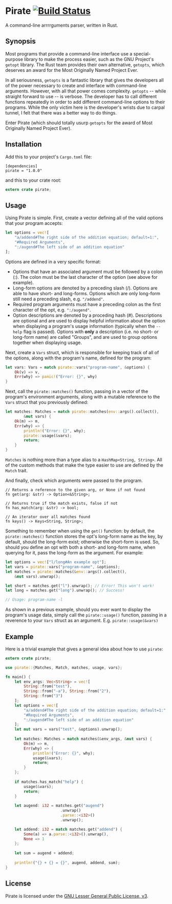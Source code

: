 Pirate [![Build Status](https://travis-ci.org/zcdziura/pirate.svg?branch=master)](https://travis-ci.org/zcdziura/pirate)
======

A command-line arrrrguments parser, written in Rust.

Synopsis
--------

Most programs that provide a command-line interface use a special-purpose library to make the process easier, such as the GNU Project's `getopt` library. The Rust team provides their own alternative, `getopts`, which deserves an award for the Most Originally Named Project Ever.

In all seriousness, `getopts` is a fantastic library that gives the developers all of the power necessary to create and interface with command-line arguments. However, with all that power comes complexity. `getopts` -- while straight forward to use -- is verbose. The developer has to call different functions repeatedly in order to add different command-line options to their programs. While the only victim here is the developer's wrists due to carpal tunnel, I felt that there was a better way to do things.

Enter Pirate (which should totally usurp `getopts` for the award of Most Originally Named Project Ever).

Installation
------------

Add this to your project's `Cargo.toml` file:

```
[dependencies]
pirate = "1.0.0"
```

and this to your crate root:

```rust
extern crate pirate;
```

Usage
-----

Using Pirate is simple. First, create a vector defining all of the valid options that your program accepts:

```rust
let options = vec![
    "a/addend#The right side of the addition equation; default=1:",
    "#Required Arguments",
    ":/augend#The left side of an addition equation"
];
```

Options are defined in a very specific format:

  * Options that have an associated argument must be followed by a colon (:). The colon must be the last character of the option (see above for example).
  * Long-form options are denoted by a preceding slash (/). Options are able to have short- and long-forms. Options which are only long-form still need a preceding slash, e.g. `"/addend"`.
  * Required program arguments must have a preceding colon as the first character of the opt, e.g. `":/augend"`.
  * Option descriptions are denoted by a proceding hash (#). Descriptions are optional and are used to display helpful information about the option when displaying a program's usage information (typically when the `--help` flag is passed). Options with **only** a description (i.e. no short- or long-form name) are called "Groups", and are used to group options together when displaying usage.

Next, create a `Vars` struct, which is responsible for keeping track of all of the options, along with the program's name, defined for the program:

```rust
let vars: Vars = match pirate::vars("program-name", &options) {
    Ok(v) => v,
    Err(why) => panic!("Error: {}", why)
}
```

Next, call the `pirate::matches()` function, passing in a vector of the program's environment arguments, along with a mutable reference to the `Vars` struct that you previously defined:

```rust
let matches: Matches = match pirate::matches(env::args().collect(),
        &mut vars) {
    Ok(m) => m,
    Err(why) => {
        println!("Error: {}", why);
        pirate::usage(&vars);
        return;
    }
}
```
`Matches` is nothing more than a type alias to a `HashMap<String, String>`. All of the custom methods that make the type easier to use are defined by the `Match` trait.

And finally, check which arguments were passed to the program.

```
// Returns a reference to the given arg, or None if not found
fn get(arg: &str) -> Option<&String>;

// Returns true if the match exists, false if not
fn has_match(arg: &str) -> bool;

// An iterator over all matches found
fn keys() -> Keys<String, String>;
```

Something to remember when using the `get()` function: by default, the `pirate::matches()` function stores the opt's long-form name as the key, by default, should the long-form exist; otherwise the short-form is used. So, should you define an opt with both a short- and long-form name, when querying for it, pass the long-form as the argument. For example:

```rust
let options = vec!["l/long#An example opt"];
let vars = pirate::vars("program-name", &options);
let matches = pirate::matches(&env::args().collect(),
    &mut vars).unwrap();

let short = matches.get("l").unwrap(); // Error! This won't work!
let long = matches.get("long").unwrap(); // Success!

// Usage: program-name -l
```

As shown in a previous example, should you ever want to display the program's usage data, simply call the `pirate::usage()` function, passing in a reverence to your `Vars` struct as an argument. E.g. `pirate::usage(&vars)`

Example
-------

Here is a trivial example that gives a general idea about how to use `pirate`:

```rust
extern crate pirate;

use pirate::{Matches, Match, matches, usage, vars};

fn main() {
    let env_args: Vec<String> = vec![
        String::from("test"),
        String::from("-a"), String::from("2"),
        String::from("3")
    ];
    let options = vec![
        "a/addend#The right side of the addition equation; default=1:",
        "#Required Arguments",
        ":/augend#The left side of an addition equation"
    ];
    let mut vars = vars("test", &options).unwrap();
    
    let matches: Matches = match matches(&env_args, &mut vars) {
        Ok(m) => m,
        Err(why) => {
            println!("Error: {}", why);
            usage(&vars);
            return;
        }
    };
    
    if matches.has_match("help") {
        usage(&vars);
        return;
    }
    
    let augend: i32 = matches.get("augend")
                        .unwrap()
                        .parse::<i32>()
                        .unwrap();

    let addend: i32 = match matches.get("addend") {
        Some(a) => a.parse::<i32>().unwrap(),
        None => 1
    };
    
    let sum = augend + addend;
    
    println!("{} + {} = {}", augend, addend, sum);
}
```

License
-------

Pirate is licensed under the [GNU Lesser General Public License, v3](https://www.gnu.org/licenses/lgpl.html).
